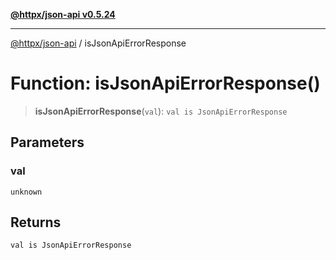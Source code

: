 [**@httpx/json-api v0.5.24**](../README.md)

***

[@httpx/json-api](../README.md) / isJsonApiErrorResponse

# Function: isJsonApiErrorResponse()

> **isJsonApiErrorResponse**(`val`): `val is JsonApiErrorResponse`

## Parameters

### val

`unknown`

## Returns

`val is JsonApiErrorResponse`
